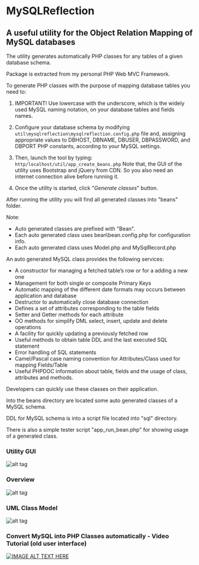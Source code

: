 # MySQLReflection
## A useful utility for the Object Relation Mapping of MySQL databases
The utility generates automatically PHP classes for any tables of a given database
schema.

Package is extracted from my personal PHP Web MVC Framework.

To generate PHP classes with the purpose of mapping database tables you need to:

1) IMPORTANT! Use lowercase with the underscore, which is the widely used MySQL naming notation, on your database tables and fields names.

2) Configure your database schema by modifying `util\mysqlreflection\mysqlreflection.config.php` file and, assigning appropriate values to DBHOST, DBNAME, DBUSER, DBPASSWORD, and DBPORT PHP constants, according to your MySQL settings.   

3) Then, launch the tool by typing:  
   `http/localhost/util/app_create_beans.php` 
    Note that, the GUI of the utility uses Bootstrap and jQuery from CDN. So you also need an internet connection alive before running it.   

4) Once the utility is started, click "_Generate classes_" button.   


After running the utility you will find all generated classes into "beans"
folder.

Note:

- Auto generated classes are prefixed with "Bean".
- Each auto generated class uses bean\bean.config.php for configuration info.
- Each auto generated class uses Model.php and MySqlRecord.php


An auto generated MySQL class provides the following services:

* A constructor for managing a fetched table’s row or for a adding a new one
* Management for both single or composite Primary Keys
* Automatic mapping of the different date formats may occurs between
	application and database
* Destructor to automatically close database connection
* Defines a set of attributes corresponding to the table fields
* Setter and Getter methods for each attribute
* OO methods for simplify DML select, insert, update and delete operations
* A facility for quickly updating a previously fetched row
* Useful methods to obtain table DDL and the last executed SQL statement
* Error handling of SQL statements
* Camel/Pascal case naming convention for Attributes/Class used for mapping
	Fields/Table
* Useful PHPDOC information about table, fields and the usage of class,
	attributes and methods.
    
Developers can quickly use these classes on their application.

Into the beans directory are located some auto generated classes of a MySQL schema.

DDL for MySQL schema is into a script file located into "sql" directory.

There is also a simple tester script "app_run_bean.php" for showing usage of a generated class.


### Utility GUI
![alt tag](https://raw.githubusercontent.com/rcarvello/mysqlreflection/master/docs/gui.png)

### Overview
![alt tag](https://raw.githubusercontent.com/rcarvello/mysqlreflection/master/docs/MySQLReflection.png)

### UML Class Model
![alt tag](https://raw.githubusercontent.com/rcarvello/mysqlreflection/master/docs/UMLClassModel.png)

### Convert MySQL into PHP Classes automatically - Video Tutorial (old user interface)
[![IMAGE ALT TEXT HERE](https://i.ytimg.com/vi/7Aa_k_hWDYk/hqdefault.jpg?custom=true&w=196&h=110&stc=true&jpg444=true&jpgq=90&sp=68&sigh=3wURVxGteSMWeF9OtZCnrOpeVRk)](https://www.youtube.com/watch?v=7Aa_k_hWDYk)
